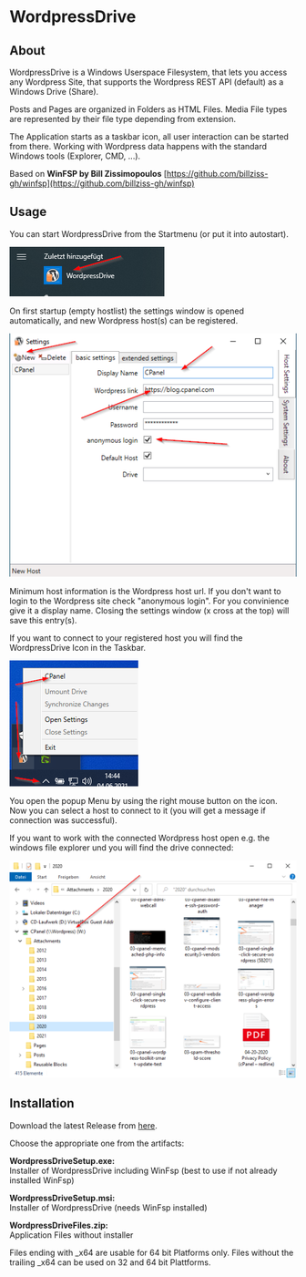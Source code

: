 # WordpressDrive

## About

WordpressDrive is a Windows Userspace Filesystem, that lets you access any Wordpress Site, that supports the Wordpress REST API (default) as a Windows Drive (Share).

Posts and Pages are organized in Folders as HTML Files. Media File types are represented by their file type depending from extension.

The Application starts as a taskbar icon, all user interaction can be started from there. Working with Wordpress data happens with the standard Windows tools (Explorer, CMD, ...).

Based on **WinFSP by Bill Zissimopoulos** [https://github.com/billziss-gh/winfsp](https://github.com/billziss-gh/winfsp)<br/>

## Usage
You can start WordpressDrive from the Startmenu (or put it into autostart).  

![Screenshot](assets/StartupMenu.png)  

On first startup (empty hostlist) the settings window is opened automatically, and new Wordpress host(s) can be registered.

![Screenshot](assets/SettingsFirst.png)  

Minimum host information is the Wordpress host url. If you don't want to login to the Wordpress site check "anonymous login". For you convinience give it a display name.
Closing the settings window (x cross at the top) will save this entry(s).

If you want to connect to your registered host you will find the WordpressDrive Icon in the Taskbar.  

![Screenshot](assets/WpdIcon.png)   
  
You open the popup Menu by using the right mouse button on the icon. Now you can select a host to connect to it (you will get a message if connection was successful).

If you want to work with the connected Wordpress host open e.g. the windows file explorer und you will find the drive connected:  
  
![Screenshot](assets/FileExplorer.png)   
  

## Installation
Download the latest Release from [here](https://github.com/printpagestopdf/WordpressDrive/releases/latest).

Choose the appropriate one from the artifacts:  


**WordpressDriveSetup.exe:**  
Installer of WordpressDrive including WinFsp (best to use if not already installed WinFsp)

**WordpressDriveSetup.msi:**  
Installer of WordpressDrive (needs WinFsp installed)

**WordpressDriveFiles.zip:**  
Application Files without installer

Files ending with _x64 are usable for 64 bit Platforms only.
Files without the trailing _x64 can be used on 32 and 64 bit Plattforms.

